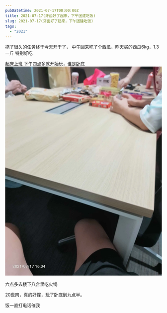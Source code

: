 ```yaml
---
pubDatetime: 2021-07-17T00:00:00Z
title: 2021-07-17(牙齿好了起来，下午团建吃饭)
slug: 2021-07-17(牙齿好了起来，下午团建吃饭)
tags:
  - "2021"
---
```


拖了很久的任务终于今天开干了，
中午回来吃了个西瓜，昨天买的西瓜6kg，1.3一斤
特别好吃

起床上班
下午四点多就开始玩，谁是卧底
![](../../img/6904315-4140adcb152c9f4f.jpg)

六点多去楼下八合里吃火锅

20盘肉，真的好撑，玩了卧底到九点半。

饭一直打电话催我
